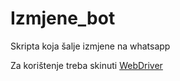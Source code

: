 # Izmjene_bot
Skripta koja šalje izmjene na whatsapp


Za korištenje treba skinuti [WebDriver](http://chromedriver.chromium.org/downloads)
